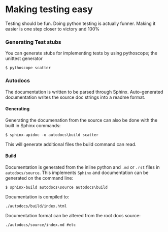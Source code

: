 # Making testing easy

Testing should be fun. Doing python testing is actually funner. Making it easier is one step closer to victory and 100%

### Generating Test stubs

You can generate stubs for implementing tests by using pythoscope; the unittest generator

    $ pythoscope scatter

### Autodocs

The documentation is written to be parsed through Sphinx. Auto-generated documentation writes the source doc strings into a readme format.

#### Generating

Generating the documenation from the source can also be done with the built in Sphinx commands:

    $ sphinx-apidoc -o autodocs\build scatter

This will generate additional files the build command can read.

#### Build

Documentation is generated from the inline python and `.md` or `.rst` files in `autodocs/source`. This implements `Sphinx` and documentation can be generated on the command line:

    $ sphinx-build autodocs\source autodocs\build

Documentation is compiled to:

    ./autodocs/build/index.html

Documentation format can be altered from the root docs source:

    ./autodocs/source/index.md #etc



